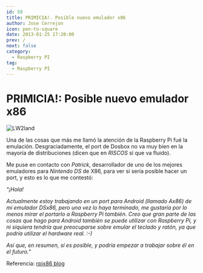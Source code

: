 ```yaml
---
id: 59
title: PRIMICIA!. Posible nuevo emulador x86
author: Jose Cerrejon
icon: pen-to-square
date: 2013-01-25 17:20:00
prev: /
next: false
category:
  - Raspberry PI
tag:
  - Raspberry PI
---
```


# PRIMICIA!: Posible nuevo emulador x86

![LW2land](/images/LW2land.jpg)

Una de las cosas que más me llamó la atención de la Raspberry Pi fué la emulación. Desgraciadamente, el port de Dosbox no va muy bien en la mayoría de distribuciones (dicen que en *RISCOS* sí que va fluido).

Me puse en contacto con *Patrick*, desarrollador de uno de los mejores emuladores para *Nintendo DS* de X86, para ver si sería posible hacer un port, y esto es lo que me contestó:

*"¡Hola!*

*Actualmente estoy trabajando en un port para Android (llamado Ax86) de mi emulador DSx86, pero una vez lo haya terminado, me gustaría por lo menos mirar el portarlo a Raspberry Pi también. Creo que gran parte de las cosas que hago para Android también se puede utilizar con Raspberry Pi, y ni siquiera tendría que preocuparse sobre emular el teclado y ratón, ya que podría utilizar el hardware real. :-)*

*Así que, en resumen, sí es posible, y podría empezar a trabajar sobre él en el futuro."*

Referencia: [rpix86 blog](http://rpix86.patrickaalto.com/rblog.html)